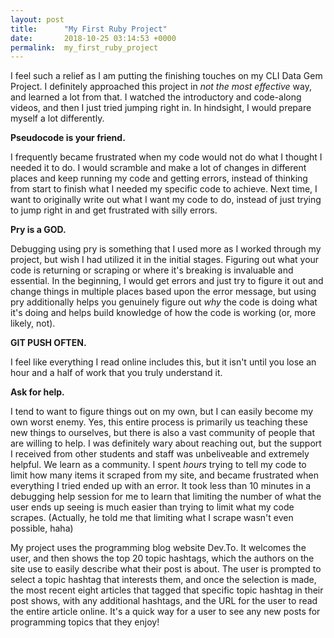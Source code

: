 ```yaml
---
layout: post
title:      "My First Ruby Project"
date:       2018-10-25 03:14:53 +0000
permalink:  my_first_ruby_project
---
```



I feel such a relief as I am putting the finishing touches on my CLI Data Gem Project. I definitely approached this project in *not the most effective* way, and learned a lot from that. I watched the introductory and code-along videos, and then I just tried jumping right in. In hindsight, I would prepare myself a lot differently. 

**Pseudocode is your friend.**

I frequently became frustrated when my code would not do what I thought I needed it to do. I would scramble and make a lot of changes in different places and keep running my code and getting errors, instead of thinking from start to finish what I needed my specific code to achieve. Next time, I want to originally write out what I want my code to do, instead of just trying to jump right in and get frustrated with silly errors. 

**Pry is a GOD.**

Debugging using pry is something that I used more as I worked through my project, but wish I had utilized it in the initial stages. Figuring out what your code is returning or scraping or where it's breaking is invaluable and essential. In the beginning, I would get errors and just try to figure it out and change things in multiple places based upon the error message, but using pry additionally helps you genuinely figure out *why* the code is doing what it's doing and helps build knowledge of how the code is working (or, more likely, not). 

**GIT PUSH OFTEN.**

I feel like everything I read online includes this, but it isn't until you lose an hour and a half of work that you truly understand it. 

**Ask for help.**

I tend to want to figure things out on my own, but I can easily become my own worst enemy.  Yes, this entire process is primarily us teaching these new things to ourselves, but there is also a vast community of people that are willing to help. I was definitely wary about reaching out, but the support I received from other students and staff was unbeliveable and extremely helpful. We learn as a community. I spent *hours* trying to tell my code to limit how many items it scraped from my site, and became frustrated when everything I tried ended up with an error. It took less than 10 minutes in a debugging help session for me to learn that limiting the number of what the user ends up seeing is much easier than trying to limit what my code scrapes. (Actually, he told me that limiting what I scrape wasn't even possible, haha) 


My project uses the programming blog website Dev.To. It welcomes the user, and then shows the top 20 topic hashtags, which the authors on the site use to easily describe what their post is about. The user is prompted to select a topic hashtag that interests them, and once the selection is made, the most recent eight articles that tagged that specific topic hashtag in their post shows, with any additional hashtags, and the URL for the user to read the entire article online. It's a quick way for a user to see any new posts for programming topics that they enjoy! 


